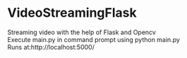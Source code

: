 # VideoStreamingFlask
Streaming video with the help of Flask and Opencv
<br>
Execute main.py in command prompt using  python main.py
<br>
Runs at:http://localhost:5000/
